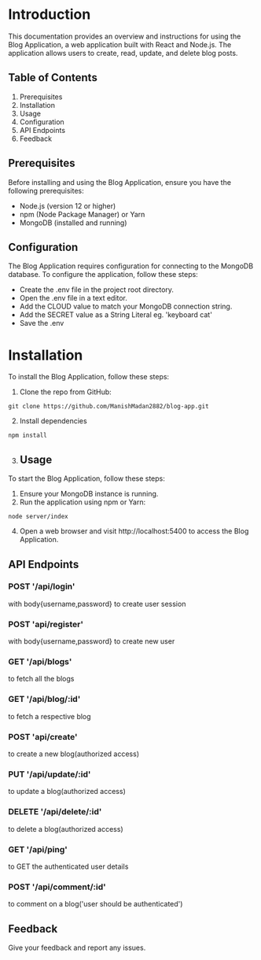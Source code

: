 # Introduction
This documentation provides an overview and instructions for using the Blog Application, a web application built with React and Node.js. The application allows users to create, read, update, and delete blog posts.

## Table of Contents
1. Prerequisites
2. Installation
3. Usage
4. Configuration
5. API Endpoints
6. Feedback
## Prerequisites
Before installing and using the Blog Application, ensure you have the following prerequisites:

* Node.js (version 12 or higher)
* npm (Node Package Manager) or Yarn
* MongoDB (installed and running)

## Configuration
The Blog Application requires configuration for connecting to the MongoDB database. To configure the application, follow these steps:
* Create the .env file in the project root directory.
* Open the .env file in a text editor.
* Add the CLOUD value to match your MongoDB connection string.
* Add the SECRET value as a String Literal eg. 'keyboard cat'
* Save the .env 

# Installation
To install the Blog Application, follow these steps:
1. Clone the repo from GitHub:
 ```
 git clone https://github.com/ManishMadan2882/blog-app.git
 ```
2. Install dependencies
 ```
 npm install
 ```
3. ## Usage
To start the Blog Application, follow these steps:
1. Ensure your MongoDB instance is running.
2. Run the application using npm or Yarn:
```
node server/index
```
4. Open a web browser and visit http://localhost:5400 to access the Blog Application.

## API Endpoints

### POST '/api/login'
with body{username,password} to create user session
### POST 'api/register'
with body{username,password} to create new user
### GET '/api/blogs'
to fetch all the blogs 
### GET '/api/blog/:id'
to fetch a respective blog
### POST 'api/create'
to create a new blog(authorized access)
### PUT '/api/update/:id'
to update a blog(authorized access)
### DELETE '/api/delete/:id'
to delete a blog(authorized access)
### GET '/api/ping'
to GET the authenticated user details
### POST '/api/comment/:id'
to comment on a blog('user should be authenticated')

## Feedback
Give your feedback and report any issues.
